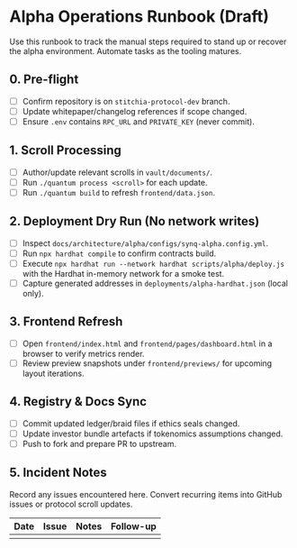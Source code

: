 # Alpha Operations Runbook (Draft)

Use this runbook to track the manual steps required to stand up or recover the
alpha environment. Automate tasks as the tooling matures.

## 0. Pre-flight
- [ ] Confirm repository is on `stitchia-protocol-dev` branch.
- [ ] Update whitepaper/changelog references if scope changed.
- [ ] Ensure `.env` contains `RPC_URL` and `PRIVATE_KEY` (never commit).

## 1. Scroll Processing
- [ ] Author/update relevant scrolls in `vault/documents/`.
- [ ] Run `./quantum process <scroll>` for each update.
- [ ] Run `./quantum build` to refresh `frontend/data.json`.

## 2. Deployment Dry Run (No network writes)
- [ ] Inspect `docs/architecture/alpha/configs/synq-alpha.config.yml`.
- [ ] Run `npx hardhat compile` to confirm contracts build.
- [ ] Execute `npx hardhat run --network hardhat scripts/alpha/deploy.js`
      with the Hardhat in-memory network for a smoke test.
- [ ] Capture generated addresses in `deployments/alpha-hardhat.json` (local only).

## 3. Frontend Refresh
- [ ] Open `frontend/index.html` and `frontend/pages/dashboard.html` in a
      browser to verify metrics render.
- [ ] Review preview snapshots under `frontend/previews/` for upcoming layout
      iterations.

## 4. Registry & Docs Sync
- [ ] Commit updated ledger/braid files if ethics seals changed.
- [ ] Update investor bundle artefacts if tokenomics assumptions changed.
- [ ] Push to fork and prepare PR to upstream.

## 5. Incident Notes
Record any issues encountered here. Convert recurring items into GitHub issues
or protocol scroll updates.

| Date | Issue | Notes | Follow-up |
| --- | --- | --- | --- |
|      |       |       |           |
